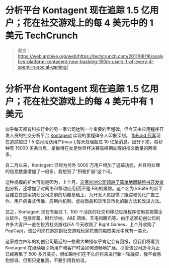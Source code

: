 # 分析平台 Kontagent 现在追踪 1.5 亿用户；花在社交游戏上的每 4 美元中的 1 美元 TechCrunch

> 原文：<https://web.archive.org/web/https://techcrunch.com/2011/08/16/analytics-platform-kontagent-now-tracking-150m-users-1-of-every-4-spent-in-social-gaming/>

# 分析平台 Kontagent 现在追踪 1.5 亿用户；花在社交游戏上的每 4 美元中有 1 美元

似乎每天都有科技行业的另一家公司达到一个重要的里程碑，但今天由应用程序开发人员的社交分析平台 [Kontagent](https://web.archive.org/web/20230205045319/http://www.kontagent.com/) 实现的里程碑令人印象深刻。 [fbFund 冠军](https://web.archive.org/web/20230205045319/https://techcrunch.com/2008/12/09/facebooks-fbfund-names-winners-of-225000-grants/)现在追踪超过 1.5 亿月活跃用户(mau ),每天处理超过 10 亿条消息。细分下来，每秒钟有 15000 多条消息，是推特在女足世界杯决赛高峰期处理的推文数量的两倍多。

自二月以来，Kontagent 已经为另外 5000 万用户增加了追踪功能，并且将处理的信息数量增加了一倍多。我想到了“积极扩展”这个词。

这种规模的扩大可能是因为，上个月，[这家初创公司超越了简单地跟踪脸书开发者的](https://web.archive.org/web/20230205045319/https://techcrunch.com/2011/07/12/kontagent-expands-beyond-facebook-to-offer-analytics-to-web-and-mobile-apps/)分析，还增加了对网络和移动应用(而不是 FB)的跟踪。这个名为 kSuite 的新平台建立在这家初创公司之前的功能基础上，为开发人员提供了跟踪和优化广告工作、用户病毒式传播、应用内机制、虚拟商品和货币货币化的新方法和改进方法。

总之，Kontagent 现在有超过 1，100 个活跃的社交和移动应用程序使用其按需企业软件，包括育碧、时代华纳、A&E 网络、艺电和腾讯等。由于这家初创公司的许多大客户一直在投资社交游戏(EA 今天收购了 Bight Games，上个月收购了 PopCap)，该公司现在追踪到社交游戏玩家花费的每四美元中就有一美元。

这家成立四年的初创公司最近的一些重大举措似乎肯定会有回报，但我们将看到 Kontagent 在继续吸引新用户和客户时会如何流畅地扩展。尽管该公司迄今为止已经筹集了 500 多万美元，但如果他们在不久的将来进行新一轮融资，我不会感到惊讶。但那只是推测，不要引用我的话。
